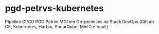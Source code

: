 # pgd-petrvs-kubernetes
Pipeline CI/CD PGD Petrvs MGI em On-premises na Stack DevOps (GitLab CE, Kubernetes, Harbor, SonarQube, MinIO e Vault)
